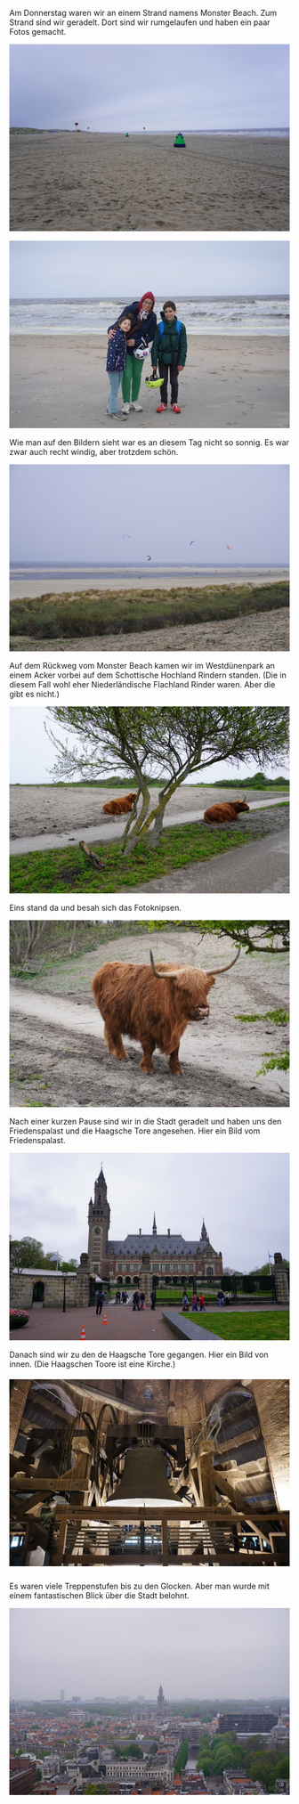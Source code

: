 Am Donnerstag waren wir an einem Strand namens Monster Beach. Zum Strand sind wir geradelt. Dort sind wir rumgelaufen und haben ein paar Fotos gemacht.

![strand-1](./assets/strand.jpeg)


![famille-strand](./assets/famille-strand.jpeg)

Wie man auf den Bildern sieht war es an diesem Tag nicht so sonnig. Es war zwar auch recht windig, aber trotzdem schön.

![strand kite-surfing](./assets/kite-surfing.jpeg)



Auf dem Rückweg  vom Monster Beach kamen wir im Westdünenpark an einem Acker vorbei auf dem Schottische Hochland Rindern standen. (Die in diesem Fall wohl eher Niederländische Flachland Rinder waren. Aber die gibt es nicht.)

![rinder1](./assets/rinder1.jpeg)

Eins stand da und besah sich das Fotoknipsen.

![rinder3](./assets/rinder3.jpeg)



Nach einer kurzen Pause sind wir in die Stadt geradelt und haben uns den Friedenspalast und die Haagsche Tore angesehen. Hier ein Bild vom Friedenspalast.

![palast](./assets/palast.jpeg)

Danach sind wir zu den de Haagsche Tore gegangen. Hier ein Bild von innen. (Die Haagschen Toore ist eine Kirche.) 

##### ![glocke](./assets/turm1.jpeg)

Es waren viele Treppenstufen bis zu den Glocken. Aber man wurde mit einem fantastischen Blick über die Stadt belohnt.

![turm6](./assets/turm6.jpeg)

